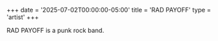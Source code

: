 +++
date = '2025-07-02T00:00:00-05:00'
title = 'RAD PAYOFF'
type = 'artist'
+++

RAD PAYOFF is a punk rock band.

